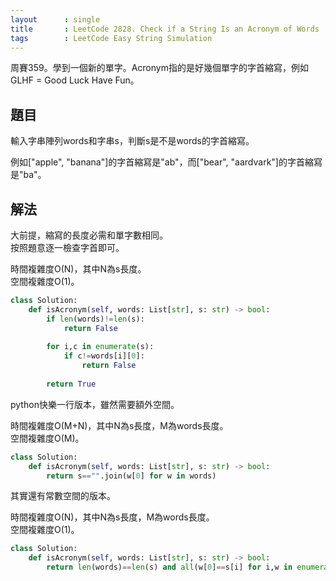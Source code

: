 ```yaml
---
layout      : single
title       : LeetCode 2828. Check if a String Is an Acronym of Words
tags        : LeetCode Easy String Simulation
---
```

周賽359。學到一個新的單字。Acronym指的是好幾個單字的字首縮寫，例如GLHF = Good Luck Have Fun。  

## 題目

輸入字串陣列words和字串s，判斷s是不是words的字首縮寫。  

例如["apple", "banana"]的字首縮寫是"ab"，而["bear", "aardvark"]的字首縮寫是"ba"。  

## 解法

大前提，縮寫的長度必需和單字數相同。  
按照題意逐一檢查字首即可。  

時間複雜度O(N)，其中N為s長度。  
空間複雜度O(1)。  

```python
class Solution:
    def isAcronym(self, words: List[str], s: str) -> bool:
        if len(words)!=len(s):
            return False
        
        for i,c in enumerate(s):
            if c!=words[i][0]:
                return False
        
        return True
```

python快樂一行版本，雖然需要額外空間。  

時間複雜度O(M+N)，其中N為s長度，M為words長度。  
空間複雜度O(M)。  

```python
class Solution:
    def isAcronym(self, words: List[str], s: str) -> bool:
        return s=="".join(w[0] for w in words)
```

其實還有常數空間的版本。  

時間複雜度O(N)，其中N為s長度，M為words長度。  
空間複雜度O(1)。  

```python
class Solution:
    def isAcronym(self, words: List[str], s: str) -> bool:
        return len(words)==len(s) and all(w[0]==s[i] for i,w in enumerate(words))
```
